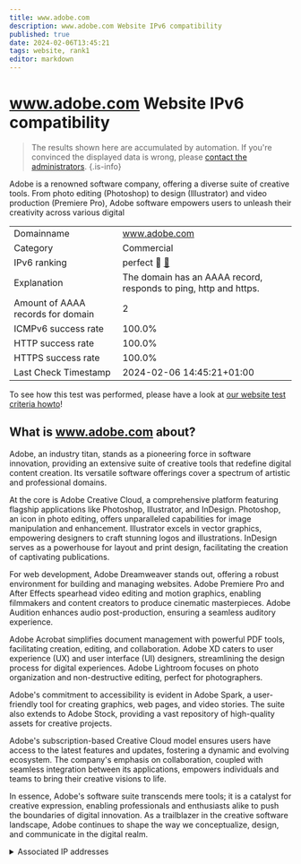 ```yaml
---
title: www.adobe.com
description: www.adobe.com Website IPv6 compatibility
published: true
date: 2024-02-06T13:45:21
tags: website, rank1
editor: markdown
---
```


# www.adobe.com Website IPv6 compatibility

> The results shown here are accumulated by automation. If you're convinced the displayed data is wrong, please [contact the administrators](/howto/chat). 
{.is-info}

Adobe is a renowned software company, offering a diverse suite of creative tools. From photo editing (Photoshop) to design (Illustrator) and video production (Premiere Pro), Adobe software empowers users to unleash their creativity across various digital 


|   |   |
| - | - |
| Domainname | www.adobe.com
| Category | Commercial |
| IPv6 ranking | perfect :1st_place_medal: [🔗](/howto/ranking) |
| Explanation | The domain has an AAAA record, responds to ping, http and https. |
| Amount of AAAA records for domain | 2 |
| ICMPv6 success rate | 100.0%|
| HTTP success rate | 100.0% |
| HTTPS success rate | 100.0% |
| Last Check Timestamp | 2024-02-06 14:45:21+01:00 |

To see how this test was performed, please have a look at [our website test criteria howto](/howto/testcriteria/website)!


## What is www.adobe.com about?
Adobe, an industry titan, stands as a pioneering force in software innovation, providing an extensive suite of creative tools that redefine digital content creation. Its versatile software offerings cover a spectrum of artistic and professional domains.

At the core is Adobe Creative Cloud, a comprehensive platform featuring flagship applications like Photoshop, Illustrator, and InDesign. Photoshop, an icon in photo editing, offers unparalleled capabilities for image manipulation and enhancement. Illustrator excels in vector graphics, empowering designers to craft stunning logos and illustrations. InDesign serves as a powerhouse for layout and print design, facilitating the creation of captivating publications.

For web development, Adobe Dreamweaver stands out, offering a robust environment for building and managing websites. Adobe Premiere Pro and After Effects spearhead video editing and motion graphics, enabling filmmakers and content creators to produce cinematic masterpieces. Adobe Audition enhances audio post-production, ensuring a seamless auditory experience.

Adobe Acrobat simplifies document management with powerful PDF tools, facilitating creation, editing, and collaboration. Adobe XD caters to user experience (UX) and user interface (UI) designers, streamlining the design process for digital experiences. Adobe Lightroom focuses on photo organization and non-destructive editing, perfect for photographers.

Adobe's commitment to accessibility is evident in Adobe Spark, a user-friendly tool for creating graphics, web pages, and video stories. The suite also extends to Adobe Stock, providing a vast repository of high-quality assets for creative projects.

Adobe's subscription-based Creative Cloud model ensures users have access to the latest features and updates, fostering a dynamic and evolving ecosystem. The company's emphasis on collaboration, coupled with seamless integration between its applications, empowers individuals and teams to bring their creative visions to life.

In essence, Adobe's software suite transcends mere tools; it is a catalyst for creative expression, enabling professionals and enthusiasts alike to push the boundaries of digital innovation. As a trailblazer in the creative software landscape, Adobe continues to shape the way we conceptualize, design, and communicate in the digital realm.



<details>
<summary>Associated IP addresses</summary>

2001:4dd0:200:11a::51ad:c75a

2001:4dd0:200:11a::51ad:c763

</details>
